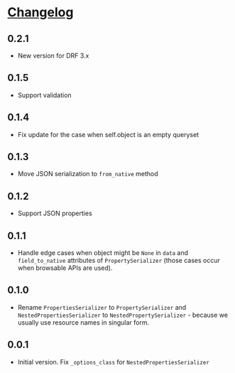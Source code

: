 # [Changelog](https://github.com/yola/drf-madprops)

## 0.2.1
* New version for DRF 3.x

## 0.1.5
* Support validation

## 0.1.4
* Fix update for the case when self.object is an empty queryset

## 0.1.3
* Move JSON serialization to `from_native` method

## 0.1.2
* Support JSON properties

## 0.1.1
* Handle edge cases when object might be `None` in `data` and `field_to_native`
attributes of `PropertySerializer` (those cases occur when browsable APIs
are used).

## 0.1.0
* Rename `PropertiesSerializer` to `PropertySerializer` and
`NestedPropertiesSerializer` to `NestedPropertySerializer` - because we
usually use resource names in singular form.

## 0.0.1
* Initial version. Fix `_options_class` for `NestedPropertiesSerializer`
